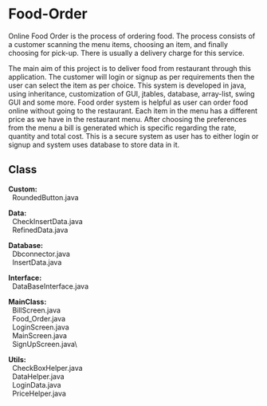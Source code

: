 # Food-Order
Online Food Order is the process of ordering food. The process consists of a customer scanning the menu items, choosing an item, and finally choosing for pick-up. There is usually a delivery charge for this service.

The main aim of this project is to deliver food from restaurant through this application. The customer will login or signup as per requirements then the user can select the item as per choice. This system is developed in java, using inheritance, customization of GUI, jtables, database, array-list, swing GUI and some more. Food order system is helpful as user can order food online without going to the restaurant. Each item in the menu has a different price as we have in the restaurant menu. After choosing the preferences from the menu a bill is generated which is specific regarding the rate, quantity and total cost. This is a secure system as user has to either login or signup and system uses database to store data in it.

## Class
**Custom:**\
  &nbsp; RoundedButton.java

**Data:**\
  &nbsp; CheckInsertData.java\
  &nbsp; RefinedData.java

**Database:**\
 &nbsp; Dbconnector.java\
 &nbsp; InsertData.java

**Interface:**\
 &nbsp; DataBaseInterface.java

**MainClass:**\
 &nbsp; BillScreen.java\
 &nbsp; Food_Order.java\
 &nbsp; LoginScreen.java\
 &nbsp; MainScreen.java\
 &nbsp; SignUpScreen.java\

**Utils:**\
 &nbsp; CheckBoxHelper.java\
 &nbsp; DataHelper.java\
 &nbsp; LoginData.java\
 &nbsp; PriceHelper.java

